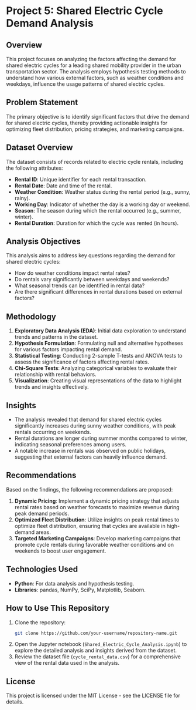 # Project 5: Shared Electric Cycle Demand Analysis

## Overview
This project focuses on analyzing the factors affecting the demand for shared electric cycles for a leading shared mobility provider in the urban transportation sector. The analysis employs hypothesis testing methods to understand how various external factors, such as weather conditions and weekdays, influence the usage patterns of shared electric cycles.

## Problem Statement
The primary objective is to identify significant factors that drive the demand for shared electric cycles, thereby providing actionable insights for optimizing fleet distribution, pricing strategies, and marketing campaigns.

## Dataset Overview
The dataset consists of records related to electric cycle rentals, including the following attributes:
- **Rental ID**: Unique identifier for each rental transaction.
- **Rental Date**: Date and time of the rental.
- **Weather Condition**: Weather status during the rental period (e.g., sunny, rainy).
- **Working Day**: Indicator of whether the day is a working day or weekend.
- **Season**: The season during which the rental occurred (e.g., summer, winter).
- **Rental Duration**: Duration for which the cycle was rented (in hours).

## Analysis Objectives
This analysis aims to address key questions regarding the demand for shared electric cycles:
- How do weather conditions impact rental rates?
- Do rentals vary significantly between weekdays and weekends?
- What seasonal trends can be identified in rental data?
- Are there significant differences in rental durations based on external factors?

## Methodology
1. **Exploratory Data Analysis (EDA)**: Initial data exploration to understand trends and patterns in the dataset.
2. **Hypothesis Formulation**: Formulating null and alternative hypotheses for various factors impacting rental demand.
3. **Statistical Testing**: Conducting 2-sample T-tests and ANOVA tests to assess the significance of factors affecting rental rates.
4. **Chi-Square Tests**: Analyzing categorical variables to evaluate their relationship with rental behaviors.
5. **Visualization**: Creating visual representations of the data to highlight trends and insights effectively.

## Insights
- The analysis revealed that demand for shared electric cycles significantly increases during sunny weather conditions, with peak rentals occurring on weekends.
- Rental durations are longer during summer months compared to winter, indicating seasonal preferences among users.
- A notable increase in rentals was observed on public holidays, suggesting that external factors can heavily influence demand.

## Recommendations
Based on the findings, the following recommendations are proposed:
1. **Dynamic Pricing**: Implement a dynamic pricing strategy that adjusts rental rates based on weather forecasts to maximize revenue during peak demand periods.
2. **Optimized Fleet Distribution**: Utilize insights on peak rental times to optimize fleet distribution, ensuring that cycles are available in high-demand areas.
3. **Targeted Marketing Campaigns**: Develop marketing campaigns that promote cycle rentals during favorable weather conditions and on weekends to boost user engagement.

## Technologies Used
- **Python**: For data analysis and hypothesis testing.
- **Libraries**: pandas, NumPy, SciPy, Matplotlib, Seaborn.

## How to Use This Repository
1. Clone the repository:
   ```bash
   git clone https://github.com/your-username/repository-name.git
   ```
2. Open the Jupyter notebook (`Shared_Electric_Cycle_Analysis.ipynb`) to explore the detailed analysis and insights derived from the dataset.
3. Review the dataset file (`cycle_rental_data.csv`) for a comprehensive view of the rental data used in the analysis.

## License
This project is licensed under the MIT License - see the LICENSE file for details.
